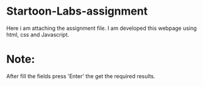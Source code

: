 # Startoon-Labs-assignment
Here i am attaching the assignment file. I am developed this webpage using html, css and Javascript.
# Note:
After fill the fields press 'Enter' the get the required results.
